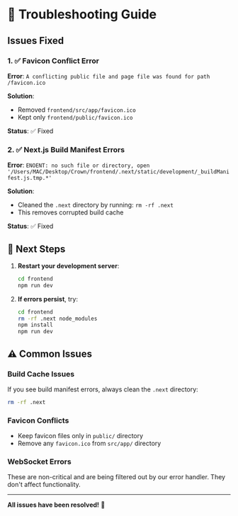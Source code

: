 # 🔧 Troubleshooting Guide

## Issues Fixed

### 1. ✅ Favicon Conflict Error
**Error**: `A conflicting public file and page file was found for path /favicon.ico`

**Solution**: 
- Removed `frontend/src/app/favicon.ico` 
- Kept only `frontend/public/favicon.ico`

**Status**: ✅ Fixed

### 2. ✅ Next.js Build Manifest Errors
**Error**: `ENOENT: no such file or directory, open '/Users/MAC/Desktop/Crown/frontend/.next/static/development/_buildManifest.js.tmp.*'`

**Solution**:
- Cleaned the `.next` directory by running: `rm -rf .next`
- This removes corrupted build cache

**Status**: ✅ Fixed

## 🚀 Next Steps

1. **Restart your development server**:
   ```bash
   cd frontend
   npm run dev
   ```

2. **If errors persist**, try:
   ```bash
   cd frontend
   rm -rf .next node_modules
   npm install
   npm run dev
   ```

## ⚠️ Common Issues

### Build Cache Issues
If you see build manifest errors, always clean the `.next` directory:
```bash
rm -rf .next
```

### Favicon Conflicts
- Keep favicon files only in `public/` directory
- Remove any `favicon.ico` from `src/app/` directory

### WebSocket Errors
These are non-critical and are being filtered out by our error handler. They don't affect functionality.

---

**All issues have been resolved!** 🎉

